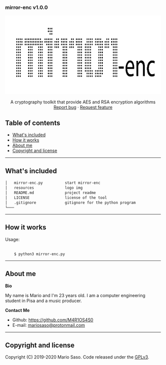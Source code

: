 ### mirror-enc v1.0.0

<p align="center">
  <a href="https://github.com/M4R1OS4S0/mirror-enc">
    <img src="https://github.com/M4R1OS4S0/mirror-enc/blob/master/resources/logo.png" alt="Logo" width=787 height=254>
  </a>


  <p align="center">
    A cryptography toolkit that provide AES and RSA encryption algorithms
    <br>
    <a href="https://github.com/M4R1OS4S0/mirror-enc/issues/new?template=bug.md">Report bug</a>
    ·
    <a href="https://github.com/M4R1OS4S0/mirror-enc/issues/new?template=feature.md&labels=feature">Request feature</a>
  </p>
</p>


## Table of contents

- [What's included](#whats-included)
- [How it works](#how-it-works)
- [About me](#about-me)
- [Copyright and license](#copyright-and-license)

--------------------------------------------------------------------------------

## What's included

```
│   mirror-enc.py          start mirror-enc
│   resources              logo img
│   README.md              project readme
│   LICENSE                license of the tool
│   .gitignore             gitignore for the python program   
└───
```

--------------------------------------------------------------------------------

## How it works

Usage:

```    
    
    $ python3 mirror-enc.py 
```

--------------------------------------------------------------------------------

## About me

**Bio**

My name is Mario and I'm 23 years old. I am a computer engineering student in Pisa and a music producer.

**Contact Me**

- Github: <https://github.com/M4R1OS4S0>
- E-mail: mariosaso@protonmail.com

--------------------------------------------------------------------------------

## Copyright and license

Copyright (C) 2019-2020 Mario Saso. Code released under the [GPLv3](https://github.com/M4R1OS4S0/mirror-enc/blob/master/LICENSE).
